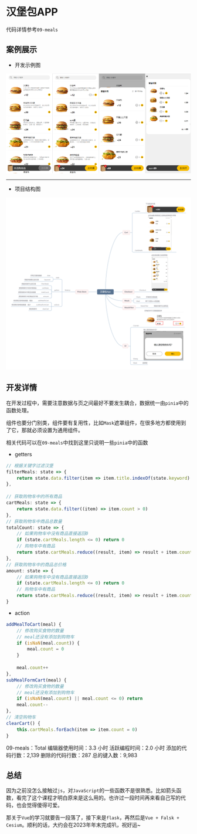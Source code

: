 # 汉堡包APP

代码详情参考`09-meals`

## 案例展示

- 开发示例图

![](示例.png)

---

- 项目结构图

![汉堡](汉堡包APP.png)

## 开发详情

在开发过程中，需要注意数据与页之间最好不要发生耦合，数据统一由`pinia`中的函数处理。

组件也要分门别类，组件要有复用性，比如`Mask`遮罩组件，在很多地方都使用到了它，那就必须设置为通用组件。

相关代码可以在`09-meals`中找到这里只说明一些`pinia`中的函数

- getters

```js
// 根据关键字过滤汉堡
filterMeals: state => {
    return state.data.filter(item => item.title.indexOf(state.keyword) != -1)
},

// 获取购物车中的所有商品
cartMeals: state => {
    return state.data.filter((item) => item.count > 0)
},
// 获取购物车中商品总数量
totalCount: state => {
    // 如果购物车中没有商品直接返回0
    if (state.cartMeals.length <= 0) return 0
    // 购物车中有商品
    return state.cartMeals.reduce((result, item) => result + item.count, 0)
},
// 获取购物车中的商品总价格
amount: state => {
    // 如果购物车中没有商品直接返回0
    if (state.cartMeals.length <= 0) return 0
    // 购物车中有商品
    return state.cartMeals.reduce((result, item) => result + item.count * item.price, 0)
}
```

- action

```js
addMealToCart(meal) {
    // 修改购买食物的数量
    // meal还没有添加到购物车
    if (isNaN(meal.count)) {
        meal.count = 0
    }

    meal.count++
},
subMealFormCart(meal) {
    // 修改购买食物的数量
    // meal还没有添加到购物车
    if (isNaN(meal.count) || meal.count <= 0) return
    meal.count--
},
// 清空购物车
clearCart() {
    this.cartMeals.forEach(item => item.count = 0)
}
```

09-meals：Total
编辑器使用时间：3.3 小时
活跃编程时间：2.0 小时
添加的代码行数：2,139
删除的代码行数：287
总的键入数：9,983

## 总结

因为之前没怎么接触过`js`，对`JavaScript`的一些函数不是很熟悉。比如箭头函数，看完了这个课程才明白原来是这么用的。也许过一段时间再来看自己写的代码，也会觉得傻得可爱。

那关于`Vue`的学习就要告一段落了，接下来是`flask`，再然后是`Vue + Falsk + Cesium`。顺利的话，大约会在2023年年末完成叭，祝好运~